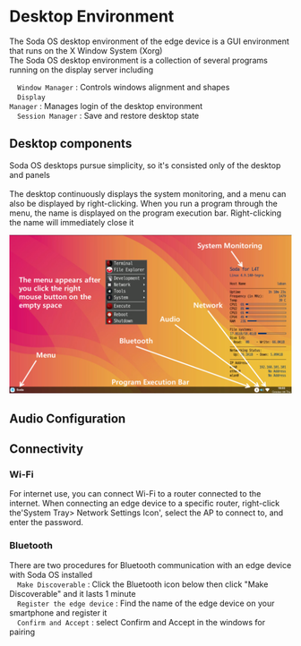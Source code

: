 <h1> Desktop Environment </h1>
The Soda OS desktop environment of the edge device is a GUI environment that runs on the X Window System (Xorg)<br>
The Soda OS desktop environment is a collection of several programs running on the display server including

&emsp;<code class="code_accent">Window Manager</code> : Controls windows alignment and shapes<br>
&emsp;<code class="code_accent">Display Manager</code> : Manages login of the desktop environment<br>
&emsp;<code class="code_accent">Session Manager</code> : Save and restore desktop state<br>

<h2> Desktop components </h2>
Soda OS desktops pursue simplicity, so it's consisted only of the desktop and panels<br><br>
The desktop continuously displays the system monitoring, and a menu can also be displayed by right-clicking.
When you run a program through the menu, the name is displayed on the program execution bar. Right-clicking the name will immediately close it<br>

![image write](./picture/desktop_components.png)


<h2> Audio Configuration </h2>


<h2> Connectivity </h2>

<h3> Wi-Fi </h3>
For internet use, you can connect Wi-Fi to a router connected to the internet. When connecting an edge device to a specific router, right-click the'System Tray> Network Settings Icon', select the AP to connect to, and enter the password.<Br>

<h3> Bluetooth </h3>
There are two procedures for Bluetooth communication with an edge device with Soda OS installed<br>
&emsp;<code class="code_accent">Make Discoverable</code> : Click the Bluetooth icon below then click "Make Discoverable" and it lasts 1 minute<br>
&emsp;<code class="code_accent">Register the edge device</code> : Find the name of the edge device on your smartphone and register it<br>
&emsp;<code class="code_accent">Confirm and Accept</code> : select Confirm and Accept in the windows for pairing<br>